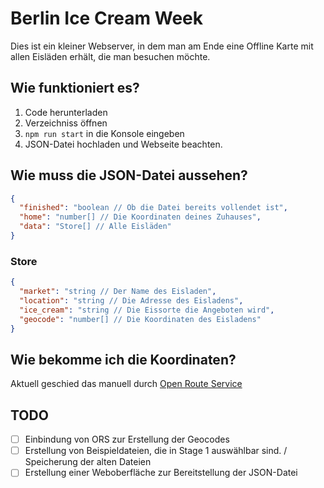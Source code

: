 # Berlin Ice Cream Week

Dies ist ein kleiner Webserver, in dem man am Ende eine Offline Karte mit allen Eisläden erhält, die man besuchen möchte.

## Wie funktioniert es?

1. Code herunterladen
2. Verzeichniss öffnen
3. `npm run start` in die Konsole eingeben
4. JSON-Datei hochladen und Webseite beachten.

## Wie muss die JSON-Datei aussehen?

```JSON
{
  "finished": "boolean // Ob die Datei bereits vollendet ist",
  "home": "number[] // Die Koordinaten deines Zuhauses",
  "data": "Store[] // Alle Eisläden"
}
```

### Store

```JSON
{
  "market": "string // Der Name des Eisladen",
  "location": "string // Die Adresse des Eisladens",
  "ice_cream": "string // Die Eissorte die Angeboten wird",
  "geocode": "number[] // Die Koordinaten des Eisladens"
}
```

## Wie bekomme ich die Koordinaten?

Aktuell geschied das manuell durch [Open Route Service](https://maps.openrouteservice.org/)

## TODO

- [ ] Einbindung von ORS zur Erstellung der Geocodes
- [ ] Erstellung von Beispieldateien, die in Stage 1 auswählbar sind. / Speicherung der alten Dateien
- [ ] Erstellung einer Weboberfläche zur Bereitstellung der JSON-Datei

